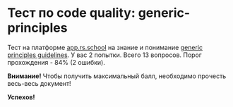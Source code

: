 # Тест по code quality: generic-principles 

Тест на платформе [app.rs.school](https://app.rs.school/) на знание и понимание [generic principles guidelines](https://rolling-scopes-school.github.io/stage0/#/stage1/tasks/clean-code/guidelines/generic-principles).
У вас 2 попытки. Всего 13 вопросов. Порог прохождения - 84% (2 ошибки).

**Внимание!** Чтобы получить максимальный балл, необходимо прочесть весь-весь документ!

**Успехов!**